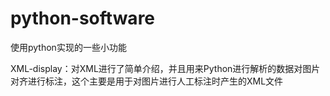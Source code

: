 # python-software
使用python实现的一些小功能

XML-display：对XML进行了简单介绍，并且用来Python进行解析的数据对图片对齐进行标注，这个主要是用于对图片进行人工标注时产生的XML文件
